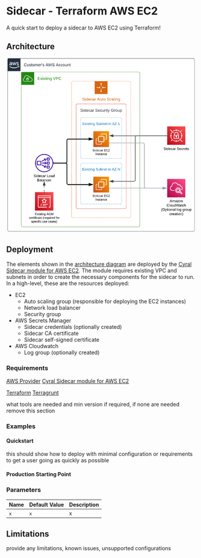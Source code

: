 # Sidecar - Terraform AWS EC2

A quick start to deploy a sidecar to AWS EC2 using Terraform!

## Architecture

![Deployment architecture](images/aws_architecture.png)

## Deployment

The elements shown in the [architecture diagram](#architecture) are deployed by the [Cyral Sidecar module for AWS EC2](https://registry.terraform.io/modules/cyralinc/sidecar-ec2/aws/latest). The module requires existing VPC and subnets in order to create the necessary components for the sidecar to run. In a high-level, these are the resources deployed:

* EC2
    * Auto scaling group (responsible for deploying the EC2 instances)
    * Network load balancer
    * Security group
* AWS Secrets Manager
    * Sidecar credentials (optionally created)
    * Sidecar CA certificate
    * Sidecar self-signed certificate
* AWS Cloudwatch
    * Log group (optionally created)

### Requirements




[AWS Provider](https://registry.terraform.io/providers/hashicorp/aws/latest/docs)
[Cyral Sidecar module for AWS EC2](https://registry.terraform.io/modules/cyralinc/sidecar-ec2/aws/latest)

[Terraform](https://www.terraform.io)
[Terragrunt](https://terragrunt.gruntwork.io/)

what tools are needed and min version if required, if none are needed remove this section

### Examples

#### Quickstart
this should show how to deploy with minimal configuration or requirements to get a user going as quickly as possible

#### Production Starting Point

### Parameters

| Name | Default Value | Description |
| --- | --- | --- |
| `x` | `x` | x |

## Limitations
provide any limitations, known issues, unsupported configurations
